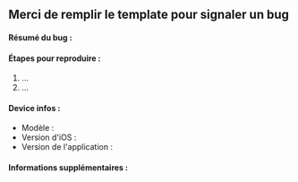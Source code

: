 ## Merci de remplir le template pour signaler un bug

#### Résumé du bug :


#### Étapes pour reproduire :
1. ...
2. ...


#### Device infos :
- Modèle : 
- Version d'iOS : 
- Version de l'application : 

#### Informations supplémentaires :



